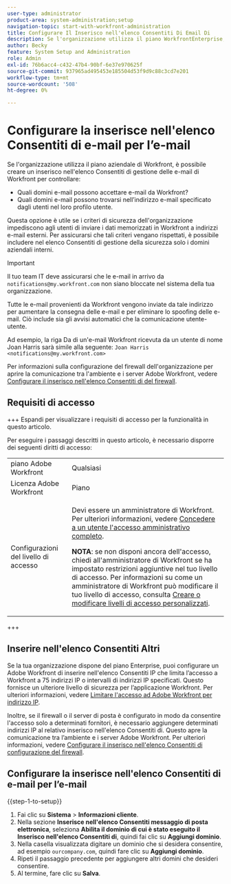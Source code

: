 ```yaml
---
user-type: administrator
product-area: system-administration;setup
navigation-topic: start-with-workfront-administration
title: Configurare Il Inserisco nell'elenco Consentiti Di Email Di
description: Se l'organizzazione utilizza il piano WorkfrontEnterprise, è possibile creare un Workfront di gestione delle e-mail di inserire nell'elenco Consentiti per controllare quali domini e-mail sono autorizzati ad accettare e-mail da Workfront e quali domini e-mail possono trovarsi nell'indirizzo e-mail specificato dagli utenti nel loro profilo utente. Questa opzione è utile se i criteri di sicurezza dell'organizzazione impediscono agli utenti di inviare i dati memorizzati in Workfront a indirizzi e-mail esterni. Per assicurarsi che tali criteri vengano rispettati, è possibile includere nel elenco Consentiti di gestione della sicurezza solo i domini aziendali interni.
author: Becky
feature: System Setup and Administration
role: Admin
exl-id: 76b6acc4-c432-47b4-90bf-6e37e970625f
source-git-commit: 937965ad495453e185504d53f9d9c88c3cd7e201
workflow-type: tm+mt
source-wordcount: '508'
ht-degree: 0%

---
```


# Configurare la inserisce nell&#39;elenco Consentiti di e-mail per l’e-mail

Se l&#39;organizzazione utilizza il piano aziendale di Workfront, è possibile creare un inserisco nell&#39;elenco Consentiti di gestione delle e-mail di Workfront per controllare:

* Quali domini e-mail possono accettare e-mail da Workfront?
* Quali domini e-mail possono trovarsi nell’indirizzo e-mail specificato dagli utenti nel loro profilo utente.

Questa opzione è utile se i criteri di sicurezza dell&#39;organizzazione impediscono agli utenti di inviare i dati memorizzati in Workfront a indirizzi e-mail esterni. Per assicurarsi che tali criteri vengano rispettati, è possibile includere nel elenco Consentiti di gestione della sicurezza solo i domini aziendali interni.

>[!IMPORTANT]
>
>Il tuo team IT deve assicurarsi che le e-mail in arrivo da `notifications@my.workfront.com` non siano bloccate nel sistema della tua organizzazione.
>
>Tutte le e-mail provenienti da Workfront vengono inviate da tale indirizzo per aumentare la consegna delle e-mail e per eliminare lo spoofing delle e-mail. Ciò include sia gli avvisi automatici che la comunicazione utente-utente.
>
>Ad esempio, la riga Da di un&#39;e-mail Workfront ricevuta da un utente di nome Joan Harris sarà simile alla seguente:
>`Joan Harris <notifications@my.workfront.com>`

Per informazioni sulla configurazione del firewall dell&#39;organizzazione per aprire la comunicazione tra l&#39;ambiente e i server Adobe Workfront, vedere [Configurare il inserisco nell&#39;elenco Consentiti di del firewall](../../administration-and-setup/get-started-wf-administration/configure-your-firewall.md).

## Requisiti di accesso

+++ Espandi per visualizzare i requisiti di accesso per la funzionalità in questo articolo.

Per eseguire i passaggi descritti in questo articolo, è necessario disporre dei seguenti diritti di accesso:

<table style="table-layout:auto"> 
 <col> 
 <col> 
 <tbody> 
  <tr> 
   <td role="rowheader">piano Adobe Workfront</td> 
   <td>Qualsiasi</td> 
  </tr> 
  <tr> 
   <td role="rowheader">Licenza Adobe Workfront</td> 
   <td>Piano</td> 
  </tr> 
  <tr> 
   <td role="rowheader">Configurazioni del livello di accesso</td> 
   <td> <p>Devi essere un amministratore di Workfront. Per ulteriori informazioni, vedere <a href="../../administration-and-setup/add-users/configure-and-grant-access/grant-a-user-full-administrative-access.md" class="MCXref xref">Concedere a un utente l'accesso amministrativo completo</a>.</p> <p><b>NOTA</b>: se non disponi ancora dell'accesso, chiedi all'amministratore di Workfront se ha impostato restrizioni aggiuntive nel tuo livello di accesso. Per informazioni su come un amministratore di Workfront può modificare il tuo livello di accesso, consulta <a href="../../administration-and-setup/add-users/configure-and-grant-access/create-modify-access-levels.md" class="MCXref xref">Creare o modificare livelli di accesso personalizzati</a>.</p> </td> 
  </tr> 
 </tbody> 
</table>

+++

## Inserire nell&#39;elenco Consentiti Altri

Se la tua organizzazione dispone del piano Enterprise, puoi configurare un Adobe Workfront di inserire nell&#39;elenco Consentiti IP che limita l’accesso a Workfront a 75 indirizzi IP o intervalli di indirizzi IP specificati. Questo fornisce un ulteriore livello di sicurezza per l’applicazione Workfront. Per ulteriori informazioni, vedere [Limitare l&#39;accesso ad Adobe Workfront per indirizzo IP](../../administration-and-setup/manage-workfront/security/restrict-access-workfront-ip-address.md).

Inoltre, se il firewall o il server di posta è configurato in modo da consentire l&#39;accesso solo a determinati fornitori, è necessario aggiungere determinati indirizzi IP al relativo inserisco nell&#39;elenco Consentiti di. Questo apre la comunicazione tra l’ambiente e i server Adobe Workfront. Per ulteriori informazioni, vedere [Configurare il inserisco nell&#39;elenco Consentiti di configurazione del firewall](../../administration-and-setup/get-started-wf-administration/configure-your-firewall.md).

## Configurare la inserisce nell&#39;elenco Consentiti di e-mail per l’e-mail

{{step-1-to-setup}}

1. Fai clic su **Sistema** > **Informazioni cliente**.
1. Nella sezione **Inserisce nell&#39;elenco Consentiti messaggio di posta elettronica**, seleziona **Abilita il dominio di cui è stato eseguito il Inserisco nell&#39;elenco Consentiti di**, quindi fai clic su **Aggiungi dominio**.
1. Nella casella visualizzata digitare un dominio che si desidera consentire, ad esempio `ourcompany.com`, quindi fare clic su **Aggiungi dominio**.
1. Ripeti il passaggio precedente per aggiungere altri domini che desideri consentire.
1. Al termine, fare clic su **Salva**.
